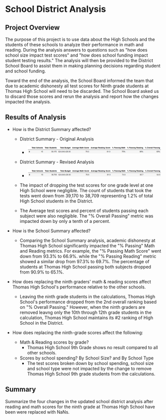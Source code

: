 # School District Analysis

## Project Overview

The purpose of this project is to use data about the High Schools and the students of these schools to analyze their performance in math and reading. During the analysis answers to questions such as "how does school size impact test scores" and "how does school funding impact student testing results." The analysis will then be provided to the District School Board to assist them in making planning decisions regarding student and school funding.

Toward the end of the analysis, the School Board informed the team that due to academic dishonesty all test scores for Ninth grade students at Thomas High School will need to be discarded. The School Board asked us to discard those scores and rerun the analysis and report how the changes impacted the analysis.

## Results of Analysis

* How is the District Summary affected?

  * District Summary - Original Analysis
    * ![District Summary - Original Analysis](/Resources/District_Summary_Original_Analysis.png)

  * District Summary - Revised Analysis
    * ![District Summary - Revised Analysis](/Resources/District_Summary_Modified_Analysis.png)

  * The impact of dropping the test scores for one grade level at one High School were negligible. The count of students that took the tests went down from 39,170 to 38,709 representing 1.2% of total High School students in the District.
  * The Average test scores and percent of students passing each subject were also negligible. The "% Overall Passing" metric was impacted down by only a tenth of a percent.

* How is the School Summary affected?
  * Comparing the School Summary analysis, academic dishonesty at Thomas High School significantly impacted the "% Passing" Math and Reading metrics. For example, the "% Passing Math Score" went down from 93.3% to 66.9%. while the "% Passing Reading" metric showed a similar drop from 97.3% to 69.7%. The percentage of students at Thomas High School passing both subjects dropped from 90.9% to 65.1%.

* How does replacing the ninth graders' math & reading scores affect Thomas High School's performance relative to the other schools.
  * Leaving the ninth grade students in the calculations, Thomas High School's performance dropped from the 2nd overall ranking based on "% Overall Passing." However, when the ninth graders are removed leavng only the 10th through 12th grade students in the calculation, Thomas High School maintains its #2 ranking of High School in the District.

* How does replacing the ninth-grade scores affect the following:
  * Math & Reading scores by grade?
    * Thomas High School 9th Grade shows no result compared to all other schools. 
  * Scores by school spending? By School Size? and By School Type
    * The test scores broken down by school spending, school size and school type were not impacted by the change to remove Thomas High School 9th grade students from the calculations.

## Summary

Summarize the four changes in the updated school district analysis after reading and math scores for the ninth grade at Thomas High School have been were replaced with NaNs.
